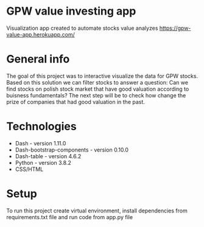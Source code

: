 # GPW value investing app
Visualization app created to automate stocks value analyzes
https://gpw-value-app.herokuapp.com/

# General info
The goal of this project was to interactive visualize the data for GPW stocks.
Based on this solution we can filter stocks to answer a question: Can we find stocks on polish stock market that have good valuation according to buisness fundamentals?
The next step will be to check how change the prize of companies that had good valuation in the past. 

# Technologies
*  Dash - version 1.11.0
*  Dash-bootstrap-components - version 0.10.0
*  Dash-table - version 4.6.2
*  Python - version 3.8.2
*  CSS/HTML

# Setup
To run this project create virtual environment, install dependencies from requirements.txt file and run code from app.py file
